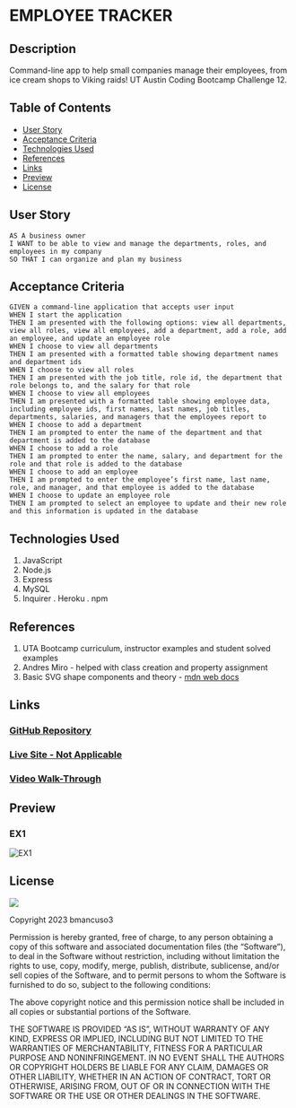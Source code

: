 # EMPLOYEE TRACKER

## Description
Command-line app to help small companies manage their employees, from ice cream shops to Viking raids!
UT Austin Coding Bootcamp Challenge 12.

## Table of Contents
* [User Story](#user-story)
* [Acceptance Criteria](#acceptance-criteria)
* [Technologies Used](#technologies-used)
* [References](#references)
* [Links](#links)
* [Preview](#preview)
* [License](#license)

## User Story
```
AS A business owner
I WANT to be able to view and manage the departments, roles, and employees in my company
SO THAT I can organize and plan my business
```

## Acceptance Criteria
```
GIVEN a command-line application that accepts user input
WHEN I start the application
THEN I am presented with the following options: view all departments, view all roles, view all employees, add a department, add a role, add an employee, and update an employee role
WHEN I choose to view all departments
THEN I am presented with a formatted table showing department names and department ids
WHEN I choose to view all roles
THEN I am presented with the job title, role id, the department that role belongs to, and the salary for that role
WHEN I choose to view all employees
THEN I am presented with a formatted table showing employee data, including employee ids, first names, last names, job titles, departments, salaries, and managers that the employees report to
WHEN I choose to add a department
THEN I am prompted to enter the name of the department and that department is added to the database
WHEN I choose to add a role
THEN I am prompted to enter the name, salary, and department for the role and that role is added to the database
WHEN I choose to add an employee
THEN I am prompted to enter the employee’s first name, last name, role, and manager, and that employee is added to the database
WHEN I choose to update an employee role
THEN I am prompted to select an employee to update and their new role and this information is updated in the database
```

## Technologies Used
1. JavaScript
2. Node.js
3. Express
4. MySQL
5. Inquirer
. Heroku
. npm

## References
1. UTA Bootcamp curriculum, instructor examples and student solved examples
2. Andres Miro - helped with class creation and property assignment
3. Basic SVG shape components and theory - <a href='https://developer.mozilla.org/en-US/docs/Web/SVG/Tutorial/Basic_Shapes'>mdn web docs</a>

## Links
### <a href="https://github.com/bmancuso3/employee-tracker">GitHub Repository</a>

### <a href="https://bmancuso3.github.io/employee-tracker">Live Site - Not Applicable</a>

### <a href="https://drive.google.com/file/d/1i4w-h0pWKxindg4VEiuMEb8uMyrDsiaH/view">Video Walk-Through</a>

## Preview

### EX1
<img src='./examples/gen-logo-EX1.svg' alt='EX1'/>


## License
<img src='https://img.shields.io/badge/License-MIT-yellow.svg?style=for-the-badge'>

Copyright  2023  bmancuso3

Permission is hereby granted, free of charge, to any person obtaining a copy of this software and associated documentation files (the “Software”), to deal in the Software without restriction, including without limitation the rights to use, copy, modify, merge, publish, distribute, sublicense, and/or sell copies of the Software, and to permit persons to whom the Software is furnished to do so, subject to the following conditions:

The above copyright notice and this permission notice shall be included in all copies or substantial portions of the Software.

THE SOFTWARE IS PROVIDED “AS IS”, WITHOUT WARRANTY OF ANY KIND, EXPRESS OR IMPLIED, INCLUDING BUT NOT LIMITED TO THE WARRANTIES OF MERCHANTABILITY, FITNESS FOR A PARTICULAR PURPOSE AND NONINFRINGEMENT. IN NO EVENT SHALL THE AUTHORS OR COPYRIGHT HOLDERS BE LIABLE FOR ANY CLAIM, DAMAGES OR OTHER LIABILITY, WHETHER IN AN ACTION OF CONTRACT, TORT OR OTHERWISE, ARISING FROM, OUT OF OR IN CONNECTION WITH THE SOFTWARE OR THE USE OR OTHER DEALINGS IN THE SOFTWARE.